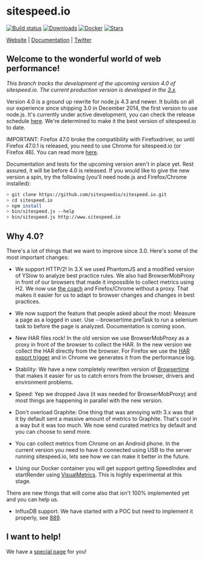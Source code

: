 # sitespeed.io

[![Build status][travis-image-4]][travis-url]
[![Downloads][downloads-image]][downloads-url]
[![Docker][docker-image]][docker-url]
[![Stars][stars-image]][stars-url]


[Website](https://www.sitespeed.io) | [Documentation](https://www.sitespeed.io/documentation/) | [Twitter](https://twitter.com/SiteSpeedio)

## Welcome to the wonderful world of web performance!

*This branch tracks the development of the upcoming version 4.0 of sitespeed.io.
The current production version is developed in the [3.x](https://github.com/sitespeedio/sitespeed.io/tree/3.x).*

Version 4.0 is a ground up rewrite for node.js 4.3 and newer. It builds on all our experience since shipping 3.0 in December 2014,
the first version to use node.js. It's currently under active development, you can check the release schedule [here](https://github.com/sitespeedio/sitespeed.io/milestones).  We're determined to make it the best version of sitespeed.io to date.

IMPORTANT: Firefox 47.0 broke the compatibility with Firefoxdriver, so until Firefox 47.0.1 is released, you need to use Chrome for sitespeed.io (or Firefox 46). You can read more [here](https://github.com/sitespeedio/sitespeed.io/issues/993). 

Documentation and tests for the upcoming version aren't in place yet. Rest assured, it will be before 4.0 is released.
If you would like to give the new version a spin, try the following (you'll need node.js and Firefox/Chrome installed):

```bash
> git clone https://github.com/sitespeedio/sitespeed.io.git
> cd sitespeed.io
> npm install
> bin/sitespeed.js --help
> bin/sitespeed.js http://www.sitespeed.io
```

## Why 4.0?
There's a lot of things that we want to improve since 3.0. Here's some of the most important changes:

* We support HTTP/2! In 3.X we used PhantomJS and a modified version of YSlow to analyze best practice rules. We also had BrowserMobProxy in front of our browsers that made it impossible to collect metrics using H2. We now use [the coach](https://github.com/sitespeedio/coach) and Firefox/Chrome without a proxy. That makes it easier for us to adapt to browser changes and changes in best practices.

* We now support the feature that people asked about the most: Measure a page as a logged in user. Use --browsertime.preTask to run a selenium task to before the page is analyzed. Documentation is coming soon.

* New HAR files rock! In the old version we use BrowserMobProxy as a proxy in front of the browser to collect the HAR. In the new version we collect the HAR directly from the browser. For Firefox we use the [HAR export trigger](https://github.com/firebug/har-export-trigger) and in Chrome we generates it from the performance log.

* Stability: We have a new completely rewritten version of [Browsertime](https://github.com/tobli/browsertime) that makes it easier for us to catch errors from the browser, drivers and environment problems.  

* Speed: Yep we dropped Java (it was needed for BrowserMobProxy) and most things are happening in parallel with the new version.

* Don't overload Graphite: One thing that was annoying with 3.x was that it by default sent a massive amount of metrics to Graphite. That's cool in a way but it was too much. We now send curated metrics by default and you can choose to send more.

* You can collect metrics from Chrome on an Android phone. In the current version you need to have it connected using USB to the server running sitespeed.io, lets see how we can make it better in the future.

* Using our Docker container you will get support getting SpeedIndex and startRender using [VisualMetrics](https://github.com/WPO-Foundation/visualmetrics). This is highly experimental at this stage.

There are new things that will come also that isn't 100% implemented yet and you can help us.
* InfluxDB support. We have started with a POC but need to implement it properly, see [889](https://github.com/sitespeedio/sitespeed.io/issues/889).

## I want to help!
We have a [special page](HELP.md) for you!

[travis-image-4]: https://img.shields.io/travis/sitespeedio/sitespeed.io/4.0.svg?style=flat-square
[travis-url]: https://travis-ci.org/sitespeedio/sitespeed.io/branches
[stars-url]: https://github.com/sitespeedio/sitespeed.io/stargazers
[stars-image]: https://img.shields.io/github/stars/sitespeedio/sitespeed.io.svg?style=flat-square
[downloads-image]: http://img.shields.io/npm/dm/sitespeed.io.svg?style=flat-square
[downloads-url]: https://npmjs.org/package/sitespeed.io
[docker-image]: https://img.shields.io/docker/pulls/sitespeedio/sitespeed.io.svg
[docker-url]: https://hub.docker.com/r/sitespeedio/sitespeed.io/
